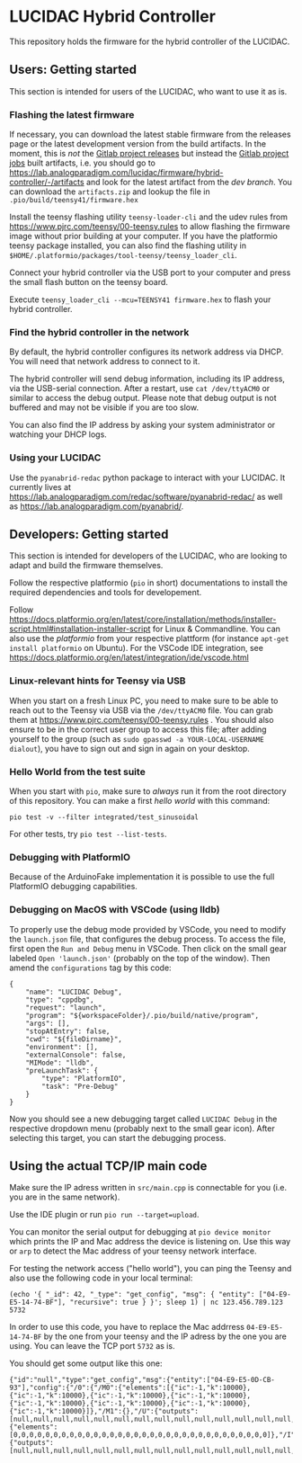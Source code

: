 # LUCIDAC Hybrid Controller

This repository holds the firmware for the hybrid controller of the LUCIDAC.

## Users: Getting started

This section is intended for users of the LUCIDAC,
who want to use it as is.

###  Flashing the latest firmware

If necessary, you can download the latest stable firmware from the releases page
or the latest development version from the build artifacts.
In the moment, this is *not* the [Gitlab project releases](https://lab.analogparadigm.com/lucidac/firmware/hybrid-controller/-/releases)
but instead the [Gitlab project jobs](https://lab.analogparadigm.com/lucidac/firmware/hybrid-controller/-/jobs) built
artifacts, i.e. you should go to https://lab.analogparadigm.com/lucidac/firmware/hybrid-controller/-/artifacts
and look for the latest artifact from the *dev branch*. You can download
the `artifacts.zip` and lookup the file in `.pio/build/teensy41/firmware.hex`

Install the teensy flashing utility `teensy-loader-cli`
and the udev rules from https://www.pjrc.com/teensy/00-teensy.rules
to allow flashing the firmware image without prior building at your computer.
If you have the platformio teensy package installed, you can also find the flashing utility in `$HOME/.platformio/packages/tool-teensy/teensy_loader_cli`.

Connect your hybrid controller via the USB port to your computer
and press the small flash button on the teensy board.

Execute `teensy_loader_cli --mcu=TEENSY41 firmware.hex` to flash your hybrid controller.



### Find the hybrid controller in the network

By default, the hybrid controller configures its network address via DHCP.
You will need that network address to connect to it.

The hybrid controller will send debug information, including its IP address,
via the USB-serial connection.
After a restart, use `cat /dev/ttyACM0` or similar to access the debug output.
Please note that debug output is not buffered and may not be visible if you are too slow.

You can also find the IP address by asking your system administrator
or watching your DHCP logs.

### Using your LUCIDAC

Use the `pyanabrid-redac` python package to interact with your LUCIDAC. It currently lives
at https://lab.analogparadigm.com/redac/software/pyanabrid-redac/
as well as https://lab.analogparadigm.com/pyanabrid/.

## Developers: Getting started

This section is intended for developers of the LUCIDAC,
who are looking to adapt and build the firmware themselves.

Follow the respective platformio (`pio` in short) documentations to install the required dependencies and tools for developement.

Follow https://docs.platformio.org/en/latest/core/installation/methods/installer-script.html#installation-installer-script
for Linux & Commandline. You can also use the *platformio*  from your respective plattform (for instance
`apt-get install platformio` on Ubuntu). For the VSCode IDE integration, see
https://docs.platformio.org/en/latest/integration/ide/vscode.html

### Linux-relevant hints for Teensy via USB
When you start on a fresh Linux PC, you need to make sure to be able to reach out to the Teensy via USB
via the `/dev/ttyACM0` file. You can grab them at https://www.pjrc.com/teensy/00-teensy.rules . You should
also ensure to be in the correct user group to access this file; after adding yourself to the group (such as
`sudo gpasswd -a YOUR-LOCAL-USERNAME dialout`), you have to sign out and sign in again on your desktop.

### Hello World from the test suite
When you start with `pio`, make sure to *always* run it from the root directory of this repository. You can make
a first *hello world* with this command:

```
pio test -v --filter integrated/test_sinusoidal
```

For other tests, try `pio test --list-tests`.

### Debugging with PlatformIO 
Because of the ArduinoFake implementation it is possible to use the full PlatformIO debugging capabilities. 

### Debugging on MacOS with VSCode (using lldb)
To properly use the debug mode provided by VSCode, you need to modify the `launch.json` file, that configures the debug process. 
To access the file, first open the `Run and Debug` menu in VSCode. Then click on the small gear labeled `Open 'launch.json'` (probably on the top of the window).
Then amend the `configurations` tag by this code: 
```
{
    "name": "LUCIDAC Debug",
    "type": "cppdbg",
    "request": "launch",
    "program": "${workspaceFolder}/.pio/build/native/program",
    "args": [],
    "stopAtEntry": false,
    "cwd": "${fileDirname}",
    "environment": [],
    "externalConsole": false,
    "MIMode": "lldb",
    "preLaunchTask": {
        "type": "PlatformIO",
        "task": "Pre-Debug"
    }
}
```

Now you should see a new debugging target called `LUCIDAC Debug` in the respective dropdown menu (probably next to the small gear icon). After selecting this target, you can start the debugging process.


## Using the actual TCP/IP main code
Make sure the IP adress written in `src/main.cpp` is connectable for you (i.e. you are in
the same network).

Use the IDE plugin or run `pio run --target=upload`.

You can monitor the serial output for debugging at `pio device monitor` which prints the IP
and Mac address the device is listening on. Use this way or
`arp` to detect the Mac address of your teensy network interface.

For testing the network access ("hello world"), you can ping the Teensy and also use the following code in your local terminal:

```
(echo '{ "_id": 42, "_type": "get_config", "msg": { "entity": ["04-E9-E5-14-74-BF"], "recursive": true } }'; sleep 1) | nc 123.456.789.123 5732
```

In order to use this code, you have to replace the Mac addrress `04-E9-E5-14-74-BF` by the one from your teensy and the IP adress by the one you are using. You can leave the TCP port `5732` as is.

You should get some output like this one:

```
{"id":"null","type":"get_config","msg":{"entity":["04-E9-E5-0D-CB-93"],"config":{"/0":{"/M0":{"elements":[{"ic":-1,"k":10000},{"ic":-1,"k":10000},{"ic":-1,"k":10000},{"ic":-1,"k":10000},{"ic":-1,"k":10000},{"ic":-1,"k":10000},{"ic":-1,"k":10000},{"ic":-1,"k":10000}]},"/M1":{},"/U":{"outputs":[null,null,null,null,null,null,null,null,null,null,null,null,null,null,null,null,null,null,null,null,null,null,null,null,null,null,null,null,null,null,null,null]},"/C":{"elements":[0,0,0,0,0,0,0,0,0,0,0,0,0,0,0,0,0,0,0,0,0,0,0,0,0,0,0,0,0,0,0,0]},"/I":{"outputs":[null,null,null,null,null,null,null,null,null,null,null,null,null,null,null,null]}}}}}
```
